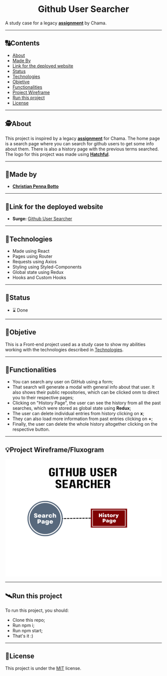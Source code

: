 <h1 align="center">
     Github User Searcher
</h1>

A study case for a legacy [**assignment**](https://github.com/chamatheapp/chama-frontend-assignment/) by Chama. 


---

##  🔠Contents

<!--ts-->
   * [About](#about)
   * [Made By](#made-by)
   * [Link for the deployed website](#link-for-the-deployed-website)
   * [Status](#status)
   * [Technologies](#Technologies)
   * [Objetive](#objetive)
   * [Functionalities](#functionalities)
   * [Project Wireframe](#project-wireframe)
   * [Run this project](#run-this-project)
   * [License](#license)
<!--te-->


---

##  🕵About

This project is inspired by a legacy [**assignment**](https://github.com/chamatheapp/chama-frontend-assignment/) for Chama. The home page is a search page where you can search for github users to get some info about them. There is also a history page with the previous terms searched. 
The logo for this project was made using [**Hatchful**](https://hatchful.shopify.com/).

---

##  👨Made by

-  [**Christian Penna Botto**](https://github.com/chriss3008) 

---
## 🔗Link for the deployed website

- **Surge:** [Github User Searcher](https://github-user-searcher.surge.sh/)

---

## 🔭Technologies 

<!--ts-->
   * Made using React
   * Pages using Router
   * Requests using Axios
   * Styling using Styled-Components
   * Global state using Redux
   * Hooks and Custom Hooks

<!--te-->


---
##  🧭Status 

 - ⌛ Done
 
---

##  🎯Objetive

This is a Front-end project used as a study case to show my abilities working with the technologies described in [Technologies](#Technologies).

---

##  🔨Functionalities
 
   * You can search any user on GitHub using a form;
   * That search will generate a modal with general info about that user. It also shows their public repositories, which can be clicked onm to direct you to their respective pages;
   * Clicking on "History Page", the user can see the history from all the past searches, which were stored as global state using **Redux**;
   * The user can delete individual entries from history clicking on **x**;
   * They can also load more information from past entries clicking on **+**;
   * Finally, the user can delete the whole history altogether clicking on the respective button.



---

## 💡Project Wireframe/Fluxogram

![Fluxogram](/gusflux.png)

---


## 🛰Run this project



To run this project, you should:

- Clone this repo;
- Run npm i;
- Run npm start;
- That's it :)


---

## 📝License

This project is under the [MIT](./LICENSE) license.
